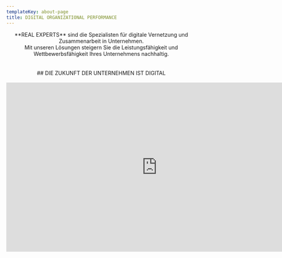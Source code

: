 ```yaml
---
templateKey: about-page
title: DIGITAL ORGANIZATIONAL PERFORMANCE
---
```

<center> **REAL EXPERTS** sind die Spezialisten für digitale Vernetzung und Zusammenarbeit in Unternehmen. <br> Mit unseren Lösungen steigern Sie die Leistungsfähigkeit und Wettbewerbsfähigkeit Ihres Unternehmens nachhaltig. </center>

<br>

<br>

<center> ## DIE ZUKUNFT DER UNTERNEHMEN IST DIGITAL </center>
<br>
<iframe src="https://player.vimeo.com/video/230571210?byline=0&portrait=0" width="800" height="450" frameborder="0" webkitallowfullscreen mozallowfullscreen allowfullscreen></iframe>

<br>
<br>
